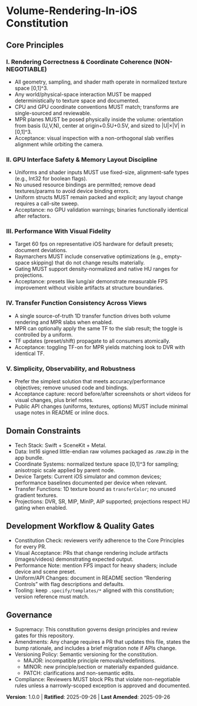 <!--
Sync Impact Report
- Version change: none → 1.0.0
- Modified principles: n/a (new document)
- Added sections: Core Principles; Domain Constraints; Development Workflow & Quality Gates; Governance
- Removed sections: None
- Templates requiring updates:
  ✅ .specify/templates/plan-template.md (version reference → v1.0.0, path corrected)
  ✅ .specify/templates/spec-template.md (no changes required)
  ✅ .specify/templates/tasks-template.md (no changes required)
- Follow-up TODOs: None
-->

# Volume-Rendering-In-iOS Constitution

## Core Principles

### I. Rendering Correctness & Coordinate Coherence (NON-NEGOTIABLE)
- All geometry, sampling, and shader math operate in normalized texture space [0,1]^3.
- Any world/physical-space interaction MUST be mapped deterministically to texture space and documented.
- CPU and GPU coordinate conventions MUST match; transforms are single-sourced and reviewable.
- MPR planes MUST be posed physically inside the volume: orientation from basis (U,V,N), center at origin+0.5U+0.5V, and sized to |U|×|V| in [0,1]^3.
- Acceptance: visual inspection with a non-orthogonal slab verifies alignment while orbiting the camera.

### II. GPU Interface Safety & Memory Layout Discipline
- Uniforms and shader inputs MUST use fixed-size, alignment-safe types (e.g., Int32 for boolean flags).
- No unused resource bindings are permitted; remove dead textures/params to avoid device binding errors.
- Uniform structs MUST remain packed and explicit; any layout change requires a call-site sweep.
- Acceptance: no GPU validation warnings; binaries functionally identical after refactors.

### III. Performance With Visual Fidelity
- Target 60 fps on representative iOS hardware for default presets; document deviations.
- Raymarchers MUST include conservative optimizations (e.g., empty-space skipping) that do not change results materially.
- Gating MUST support density-normalized and native HU ranges for projections.
- Acceptance: presets like lung/air demonstrate measurable FPS improvement without visible artifacts at structure boundaries.

### IV. Transfer Function Consistency Across Views
- A single source-of-truth 1D transfer function drives both volume rendering and MPR slabs when enabled.
- MPR can optionally apply the same TF to the slab result; the toggle is controlled by a uniform.
- TF updates (preset/shift) propagate to all consumers atomically.
- Acceptance: toggling TF-on for MPR yields matching look to DVR with identical TF.

### V. Simplicity, Observability, and Robustness
- Prefer the simplest solution that meets accuracy/performance objectives; remove unused code and bindings.
- Acceptance capture: record before/after screenshots or short videos for visual changes, plus brief notes.
- Public API changes (uniforms, textures, options) MUST include minimal usage notes in README or inline docs.

## Domain Constraints
- Tech Stack: Swift + SceneKit + Metal.
- Data: Int16 signed little-endian raw volumes packaged as .raw.zip in the app bundle.
- Coordinate Systems: normalized texture space [0,1]^3 for sampling; anisotropic scale applied by parent node.
- Device Targets: Current iOS simulator and common devices; performance baselines documented per device when relevant.
- Transfer Functions: 1D texture bound as `transferColor`; no unused gradient textures.
- Projections: DVR, SR, MIP, MinIP, AIP supported; projections respect HU gating when enabled.

## Development Workflow & Quality Gates
- Constitution Check: reviewers verify adherence to the Core Principles for every PR.
- Visual Acceptance: PRs that change rendering include artifacts (images/videos) demonstrating expected output.
- Performance Note: mention FPS impact for heavy shaders; include device and scene preset.
- Uniform/API Changes: document in README section “Rendering Controls” with flag descriptions and defaults.
- Tooling: keep `.specify/templates/*` aligned with this constitution; version reference must match.

## Governance
- Supremacy: This constitution governs design principles and review gates for this repository.
- Amendments: Any change requires a PR that updates this file, states the bump rationale, and includes a brief migration note if APIs change.
- Versioning Policy: Semantic versioning for the constitution.
  - MAJOR: incompatible principle removals/redefinitions.
  - MINOR: new principle/section or materially expanded guidance.
  - PATCH: clarifications and non-semantic edits.
- Compliance: Reviewers MUST block PRs that violate non-negotiable rules unless a narrowly-scoped exception is approved and documented.

**Version**: 1.0.0 | **Ratified**: 2025-09-26 | **Last Amended**: 2025-09-26